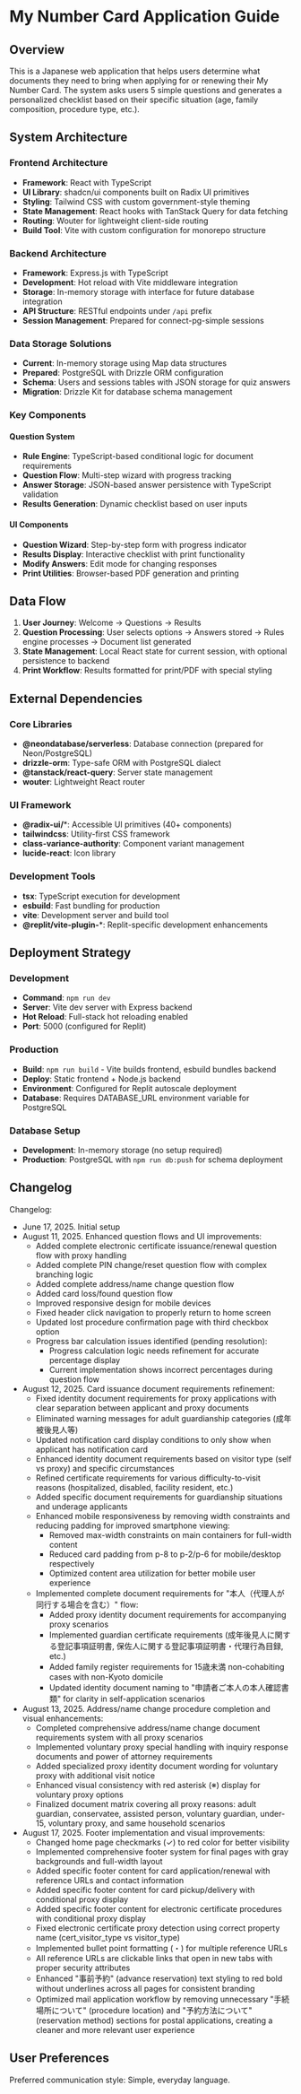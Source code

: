 # My Number Card Application Guide

## Overview

This is a Japanese web application that helps users determine what documents they need to bring when applying for or renewing their My Number Card. The system asks users 5 simple questions and generates a personalized checklist based on their specific situation (age, family composition, procedure type, etc.).

## System Architecture

### Frontend Architecture
- **Framework**: React with TypeScript
- **UI Library**: shadcn/ui components built on Radix UI primitives
- **Styling**: Tailwind CSS with custom government-style theming
- **State Management**: React hooks with TanStack Query for data fetching
- **Routing**: Wouter for lightweight client-side routing
- **Build Tool**: Vite with custom configuration for monorepo structure

### Backend Architecture
- **Framework**: Express.js with TypeScript
- **Development**: Hot reload with Vite middleware integration
- **Storage**: In-memory storage with interface for future database integration
- **API Structure**: RESTful endpoints under `/api` prefix
- **Session Management**: Prepared for connect-pg-simple sessions

### Data Storage Solutions
- **Current**: In-memory storage using Map data structures
- **Prepared**: PostgreSQL with Drizzle ORM configuration
- **Schema**: Users and sessions tables with JSON storage for quiz answers
- **Migration**: Drizzle Kit for database schema management

### Key Components

#### Question System
- **Rule Engine**: TypeScript-based conditional logic for document requirements
- **Question Flow**: Multi-step wizard with progress tracking
- **Answer Storage**: JSON-based answer persistence with TypeScript validation
- **Results Generation**: Dynamic checklist based on user inputs

#### UI Components
- **Question Wizard**: Step-by-step form with progress indicator
- **Results Display**: Interactive checklist with print functionality
- **Modify Answers**: Edit mode for changing responses
- **Print Utilities**: Browser-based PDF generation and printing

## Data Flow

1. **User Journey**: Welcome → Questions → Results
2. **Question Processing**: User selects options → Answers stored → Rules engine processes → Document list generated
3. **State Management**: Local React state for current session, with optional persistence to backend
4. **Print Workflow**: Results formatted for print/PDF with special styling

## External Dependencies

### Core Libraries
- **@neondatabase/serverless**: Database connection (prepared for Neon/PostgreSQL)
- **drizzle-orm**: Type-safe ORM with PostgreSQL dialect
- **@tanstack/react-query**: Server state management
- **wouter**: Lightweight React router

### UI Framework
- **@radix-ui/***: Accessible UI primitives (40+ components)
- **tailwindcss**: Utility-first CSS framework
- **class-variance-authority**: Component variant management
- **lucide-react**: Icon library

### Development Tools
- **tsx**: TypeScript execution for development
- **esbuild**: Fast bundling for production
- **vite**: Development server and build tool
- **@replit/vite-plugin-***: Replit-specific development enhancements

## Deployment Strategy

### Development
- **Command**: `npm run dev`
- **Server**: Vite dev server with Express backend
- **Hot Reload**: Full-stack hot reloading enabled
- **Port**: 5000 (configured for Replit)

### Production
- **Build**: `npm run build` - Vite builds frontend, esbuild bundles backend
- **Deploy**: Static frontend + Node.js backend
- **Environment**: Configured for Replit autoscale deployment
- **Database**: Requires DATABASE_URL environment variable for PostgreSQL

### Database Setup
- **Development**: In-memory storage (no setup required)
- **Production**: PostgreSQL with `npm run db:push` for schema deployment

## Changelog

Changelog:
- June 17, 2025. Initial setup
- August 11, 2025. Enhanced question flows and UI improvements:
  - Added complete electronic certificate issuance/renewal question flow with proxy handling
  - Added complete PIN change/reset question flow with complex branching logic
  - Added complete address/name change question flow
  - Added card loss/found question flow
  - Improved responsive design for mobile devices
  - Fixed header click navigation to properly return to home screen
  - Updated lost procedure confirmation page with third checkbox option
  - Progress bar calculation issues identified (pending resolution):
    - Progress calculation logic needs refinement for accurate percentage display
    - Current implementation shows incorrect percentages during question flow
- August 12, 2025. Card issuance document requirements refinement:
  - Fixed identity document requirements for proxy applications with clear separation between applicant and proxy documents
  - Eliminated warning messages for adult guardianship categories (成年被後見人等)
  - Updated notification card display conditions to only show when applicant has notification card
  - Enhanced identity document requirements based on visitor type (self vs proxy) and specific circumstances
  - Refined certificate requirements for various difficulty-to-visit reasons (hospitalized, disabled, facility resident, etc.)
  - Added specific document requirements for guardianship situations and underage applicants
  - Enhanced mobile responsiveness by removing width constraints and reducing padding for improved smartphone viewing:
    - Removed max-width constraints on main containers for full-width content
    - Reduced card padding from p-8 to p-2/p-6 for mobile/desktop respectively
    - Optimized content area utilization for better mobile user experience
  - Implemented complete document requirements for "本人（代理人が同行する場合を含む）" flow:
    - Added proxy identity document requirements for accompanying proxy scenarios
    - Implemented guardian certificate requirements (成年後見人に関する登記事項証明書, 保佐人に関する登記事項証明書・代理行為目録, etc.)
    - Added family register requirements for 15歳未満 non-cohabiting cases with non-Kyoto domicile
    - Updated identity document naming to "申請者ご本人の本人確認書類" for clarity in self-application scenarios
- August 13, 2025. Address/name change procedure completion and visual enhancements:
  - Completed comprehensive address/name change document requirements system with all proxy scenarios
  - Implemented voluntary proxy special handling with inquiry response documents and power of attorney requirements
  - Added specialized proxy identity document wording for voluntary proxy with additional visit notice
  - Enhanced visual consistency with red asterisk (※) display for voluntary proxy options
  - Finalized document matrix covering all proxy reasons: adult guardian, conservatee, assisted person, voluntary guardian, under-15, voluntary proxy, and same household scenarios
- August 17, 2025. Footer implementation and visual improvements:
  - Changed home page checkmarks (✓) to red color for better visibility
  - Implemented comprehensive footer system for final pages with gray backgrounds and full-width layout
  - Added specific footer content for card application/renewal with reference URLs and contact information
  - Added specific footer content for card pickup/delivery with conditional proxy display
  - Added specific footer content for electronic certificate procedures with conditional proxy display
  - Fixed electronic certificate proxy detection using correct property name (cert_visitor_type vs visitor_type)
  - Implemented bullet point formatting (・) for multiple reference URLs
  - All reference URLs are clickable links that open in new tabs with proper security attributes
  - Enhanced "事前予約" (advance reservation) text styling to red bold without underlines across all pages for consistent branding
  - Optimized mail application workflow by removing unnecessary "手続場所について" (procedure location) and "予約方法について" (reservation method) sections for postal applications, creating a cleaner and more relevant user experience

## User Preferences

Preferred communication style: Simple, everyday language.